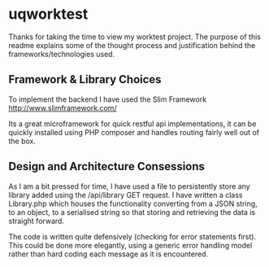 # uqworktest

Thanks for taking the time to view my worktest project. The purpose of this readme explains some of the thought process and justification behind the frameworks/technologies used. 

## Framework & Library Choices
To implement the backend I have used the Slim Framework http://www.slimframework.com/

Its a great microframework for quick restful api implementations, it can be quickly installed using PHP composer and handles routing fairly well out of the box.

## Design and Architecture Consessions
As I am a bit pressed for time, I have used a file to persistently store any library added using the /api/library GET request.
I have written a class Library.php which houses the functionality converting from a JSON string, to an object, to a serialised
string so that storing and retrieving the data is straight forward.

The code is written quite defensively (checking for error statements first). This could be done more elegantly, using a generic
error handling model rather than hard coding each message as it is encountered.

